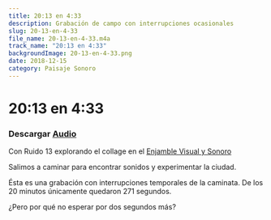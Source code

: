 ```yaml
---
title: 20:13 en 4:33
description: Grabación de campo con interrupciones ocasionales
slug: 20-13-en-4-33
file_name: 20-13-en-4-33.m4a
track_name: "20:13 en 4:33"
backgroundImage: 20-13-en-4-33.png
date: 2018-12-15
category: Paisaje Sonoro
---
```


# 20:13 en 4:33

### Descargar <a href='/music/20-13-en-4-33/20-13-en-4-33.m4a' target='_blank'>Audio</a>

Con Ruido 13 explorando el collage en el [Enjamble Visual y Sonoro](https://www.facebook.com/events/2148323695414491/)

Salimos a caminar para encontrar sonidos y experimentar la ciudad. 

Ésta es una grabación con interrupciones temporales de la caminata. De los 20 minutos únicamente quedaron 271 segundos.

¿Pero por qué no esperar por dos segundos más?
